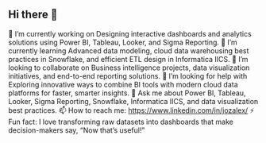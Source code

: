 ## Hi there 👋

🔭 I’m currently working on Designing interactive dashboards and analytics solutions using Power BI, Tableau, Looker, and Sigma Reporting.
🌱 I’m currently learning Advanced data modeling, cloud data warehousing best practices in Snowflake, and efficient ETL design in Informatica IICS.
👯 I’m looking to collaborate on Business intelligence projects, data visualization initiatives, and end-to-end reporting solutions.
🤔 I’m looking for help with Exploring innovative ways to combine BI tools with modern cloud data platforms for faster, smarter insights.
💬 Ask me about Power BI, Tableau, Looker, Sigma Reporting, Snowflake, Informatica IICS, and data visualization best practices.
📫 How to reach me: https://www.linkedin.com/in/jozalex/
⚡ Fun fact: I love transforming raw datasets into dashboards that make decision-makers say, “Now that’s useful!”

